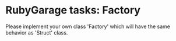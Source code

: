 # RubyGarage tasks: Factory
Please implement your own class 'Factory' which will have the same behavior as 'Struct' class.
